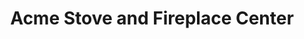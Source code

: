 ---
title: "Acme Stove and Fireplace Center"
url: /charlottesville/acme-stove-and-fireplace-center/
shop: fireplace
---